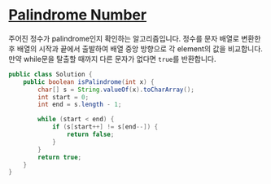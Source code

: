 # [Palindrome Number](https://leetcode.com/problems/palindrome-number/)

주어진 정수가 palindrome인지 확인하는 알고리즘입니다.
정수를 문자 배열로 변환한 후 배열의 시작과 끝에서 출발하여 배열 중앙 방향으로 각 element의 값을 비교합니다.
만약 while문을 탈출할 때까지 다른 문자가 없다면 `true`를 반환합니다.

```java
public class Solution {
    public boolean isPalindrome(int x) {
        char[] s = String.valueOf(x).toCharArray();
        int start = 0;
        int end = s.length - 1;

        while (start < end) {
            if (s[start++] != s[end--]) {
                return false;
            }
        }
        return true;
    }
}
```